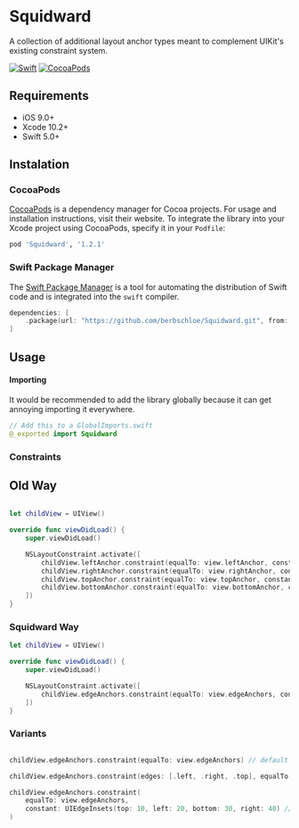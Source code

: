 # Squidward
A collection of additional layout anchor types meant to complement UIKit's existing constraint system.

[![Swift](https://img.shields.io/badge/swift-5.0-orange.svg)](https://developer.apple.com/swift/)
[![CocoaPods](https://img.shields.io/badge/pod-v1.2.1-blue.svg)](https://cocoapods.org/pods/Squidward)

## Requirements

- iOS 9.0+
- Xcode 10.2+
- Swift 5.0+

## Instalation

### CocoaPods

[CocoaPods](https://cocoapods.org) is a dependency manager for Cocoa projects. For usage and installation instructions, visit their website. To integrate the library into your Xcode project using CocoaPods, specify it in your `Podfile`:

```ruby
pod 'Squidward', '1.2.1'
```

### Swift Package Manager

The [Swift Package Manager](https://swift.org/package-manager/) is a tool for automating the distribution of Swift code and is integrated into the `swift` compiler.

```swift
dependencies: [
    .package(url: "https://github.com/berbschloe/Squidward.git", from: "1.2.1")
]
```

## Usage

#### Importing
It would be recommended to add the library globally because it can get annoying importing it everywhere.

```swift
// Add this to a GlobalImports.swift
@_exported import Squidward
```

### Constraints

## Old Way

```swift

let childView = UIView()

override func viewDidLoad() {
    super.viewDidLoad()

    NSLayoutConstraint.activate([
        childView.leftAnchor.constraint(equalTo: view.leftAnchor, constant: 10),
        childView.rightAnchor.constraint(equalTo: view.rightAnchor, constant: 10),
        childView.topAnchor.constraint(equalTo: view.topAnchor, constant: -10),
        childView.bottomAnchor.constraint(equalTo: view.bottomAnchor, constant: -10),
    ])
}
```

### Squidward Way

```swift
let childView = UIView()

override func viewDidLoad() {
    super.viewDidLoad()

    NSLayoutConstraint.activate([
        childView.edgeAnchors.constraint(equalTo: view.edgeAnchors, constant: 10)
    ])
}
```

### Variants

```swift

childView.edgeAnchors.constraint(equalTo: view.edgeAnchors) // default zero constant

childView.edgeAnchors.constraint(edges: [.left, .right, .top], equalTo: view.edgeAnchors) // constrain specific edges

childView.edgeAnchors.constraint(
    equalTo: view.edgeAnchors, 
    constant: UIEdgeInsets(top: 10, left: 20, bottom: 30, right: 40) // custom insets with no need to apply a negative
)

```
